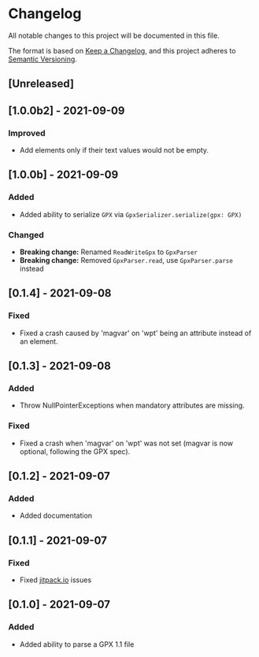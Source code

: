 # Changelog
All notable changes to this project will be documented in this file.

The format is based on [Keep a Changelog](https://keepachangelog.com/en/1.0.0/),
and this project adheres to [Semantic Versioning](https://semver.org/spec/v2.0.0.html).

## [Unreleased]

## [1.0.0b2] - 2021-09-09
### Improved
- Add elements only if their text values would not be empty.

## [1.0.0b] - 2021-09-09
### Added
- Added ability to serialize `GPX` via `GpxSerializer.serialize(gpx: GPX)`
### Changed
- **Breaking change:** Renamed `ReadWriteGpx` to `GpxParser`
- **Breaking change:** Removed `GpxParser.read`, use `GpxParser.parse` instead

## [0.1.4] - 2021-09-08
### Fixed
- Fixed a crash caused by 'magvar' on 'wpt' being an attribute instead of an element.

## [0.1.3] - 2021-09-08
### Added
- Throw NullPointerExceptions when mandatory attributes are missing.
### Fixed
- Fixed a crash when 'magvar' on 'wpt' was not set (magvar is now optional, following the GPX spec). 

## [0.1.2] - 2021-09-07
### Added
- Added documentation 

## [0.1.1] - 2021-09-07
### Fixed
- Fixed [jitpack.io](https://jitpack.io) issues

## [0.1.0] - 2021-09-07
### Added
- Added ability to parse a GPX 1.1 file
